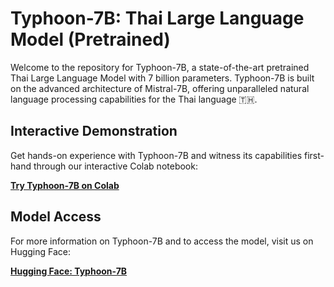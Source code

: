 # Typhoon-7B: Thai Large Language Model (Pretrained)

Welcome to the repository for Typhoon-7B, a state-of-the-art pretrained Thai Large Language Model with 7 billion parameters. Typhoon-7B is built on the advanced architecture of Mistral-7B, offering unparalleled natural language processing capabilities for the Thai language 🇹🇭.

## Interactive Demonstration

Get hands-on experience with Typhoon-7B and witness its capabilities first-hand through our interactive Colab notebook:

[**Try Typhoon-7B on Colab**](https://colab.research.google.com/github/captainp369/Typhoon-7b-Test/blob/main/typhoon_7b.ipynb)

## Model Access

For more information on Typhoon-7B and to access the model, visit us on Hugging Face:

[**Hugging Face: Typhoon-7B**](https://huggingface.co/scb10x/typhoon-7b)
